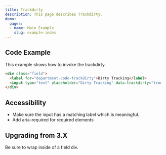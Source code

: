 ```yaml
---
title: Trackdirty
description: This page describes Trackdirty.
demo:
  pages:
  - name: Main Example
    slug: example-index
---
```


## Code Example

This example shows how to invoke the trackdirty.

```html
<div class="field">
  <label for="department-code-trackdirty">Dirty Tracking</label>
  <input type="text" placeholder="Dirty Tracking" data-trackdirty="true" id="department-code-trackdirty" name="department-code-trackdirty">
</div>
```

## Accessibility

- Make sure the input has a matching label which is meaningful.
- Add aria-required for required elements

## Upgrading from 3.X

Be sure to wrap inside of a field div.
